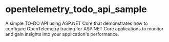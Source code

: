 # opentelemetry_todo_api_sample
A simple TO-DO API using ASP.NET Core that demonstrates how to configure OpenTelemetry tracing for ASP.NET Core applications to monitor and gain insights into your application's performance.
